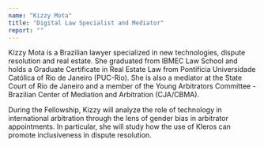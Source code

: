 ```yaml
---
name: "Kizzy Mota"
title: "Digital Law Specialist and Mediator"
report: ""
---
```


Kizzy Mota is a Brazilian lawyer specialized in new technologies, dispute resolution and real estate. She graduated from IBMEC Law School and holds a Graduate Certificate in Real Estate Law from Pontifícia Universidade Católica of Rio de Janeiro (PUC-Rio). She is also a mediator at the State Court of Rio de Janeiro and a member of the Young Arbitrators Committee - Brazilian Center of Mediation and Arbitration (CJA/CBMA).

During the Fellowship, Kizzy will analyze the role of technology in international arbitration through the lens of gender bias in arbitrator appointments. In particular, she will study how the use of Kleros can promote inclusiveness in dispute resolution.
